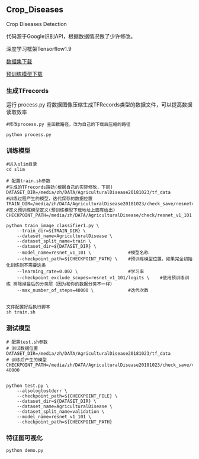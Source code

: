 ## Crop_Diseases
Crop Diseases Detection

代码源于Google识别API，根据数据情况做了少许修改。

深度学习框架Tensorflow1.9

[数据集下载](....)

[预训练模型下载](https://github.com/tensorflow/models/tree/master/research/slim#pre-trained-models)

### 生成TFrecords

运行 process.py 将数据图像压缩生成TFRecords类型的数据文件，可以提高数据读取效率

```
#修改process.py 主函数路径，改为自己的下载后压缩的路径

python process.py
```
### 训练模型
```
#进入slim目录
cd slim

# 配置train.sh参数
#生成的TFrecords路劲(根据自己的实际修改，下同)
DATASET_DIR=/media/zh/DATA/AgriculturalDisease20181023/tf_data
#训练过程产生的模型，迭代保存的数据位置
TRAIN_DIR=/media/zh/DATA/AgriculturalDisease20181023/check_save/resnetv1_101_finetune
#定义预训练模型定义(预训练模型下载地址上面有给出)
CHECKPOINT_PATH=/media/zh/DATA/AgriculturalDisease/check/resnet_v1_101.ckpt 

python train_image_classifier1.py \
    --train_dir=${TRAIN_DIR} \
    --dataset_name=AgriculturalDisease \
    --dataset_split_name=train \
    --dataset_dir=${DATASET_DIR} \
    --model_name=resnet_v1_101 \              #模型名称
    --checkpoint_path=${CHECKPOINT_PATH} \    #预训练模型位置，如果完全初始化训练则不需要这条
    --learning_rate=0.002 \                   #学习率
    --checkpoint_exclude_scopes=resnet_v1_101/logits \    #使用预训练训练 排除掉最后的分类层（因为和你的数据分类不一样）
    --max_number_of_steps=40000 \             #迭代次数


文件配置好后执行脚本
sh train.sh
```


### 测试模型

```
# 配置test.sh参数
# 测试数据位置
DATASET_DIR=/media/zh/DATA/AgriculturalDisease20181023/tf_data
# 训练后产生的模型
CHECKPOINT_PATH=/media/zh/DATA/AgriculturalDisease20181023/check_save/vgg16_finetune/model.ckpt-40000


python test.py \
    --alsologtostderr \
    --checkpoint_path=${CHECKPOINT_FILE} \
    --dataset_dir=${DATASET_DIR} \
    --dataset_name=AgriculturalDisease \
    --dataset_split_name=validation \
    --model_name=resnet_v1_101 \
    --checkpoint_path=${CHECKPOINT_PATH}
```

### 特征图可视化
```
python demo.py
```
